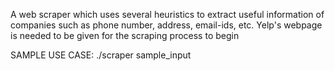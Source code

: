 A web scraper which uses several heuristics to extract useful information of companies such as phone number, address, email-ids, etc. Yelp's webpage is needed to be given for the scraping process to begin

SAMPLE USE CASE:
./scraper sample_input

